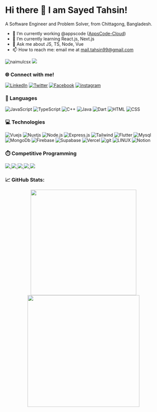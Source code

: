 # Hi there 👋 I am Sayed Tahsin!
A Software Engineer and Problem Solver, from Chittagong, Bangladesh.
- 🔭 I’m currently working @appscode ([AppsCode-Cloud](https://github.com/appscode-cloud))
- 🌱 I’m currently learning React.js, Next.js
- 💬 Ask me about JS, TS, Node, Vue
- 📫 How to reach me: email me at mail.tahsin99@gmail.com

<p align="left"> <img src="https://komarev.com/ghpvc/?username=SayedTahsin&label=Profile%20views&color=brightgreen&style=flat" alt="naimulcsx" />  <a href="https://github.com/SayedTahsin"><img src="https://img.shields.io/github/followers/SayedTahsin?style=social" /></a> </p>

### 🌐 Connect with me!

[![LinkedIn](https://img.shields.io/badge/LinkedIn-0077B5?style=for-the-badge&logo=linkedin&logoColor=white)](https://www.linkedin.com/in/sayedtahsin/) [![Twitter](https://img.shields.io/badge/Twitter-1DA1F2?style=for-the-badge&logo=twitter&logoColor=white)](https://x.com/SayedTahsin561) [![Facebook](https://img.shields.io/badge/Facebook-1877F2?style=for-the-badge&logo=facebook&logoColor=white)](https://www.facebook.com/sayed.tahsin.7146) [![instagram](https://img.shields.io/badge/Instagram-E4405F?style=for-the-badge&logo=instagram&logoColor=white)](https://www.instagram.com/sayed_tahsin_/) 



### 📝 Languages

![JavaScript](https://img.shields.io/badge/JavaScript-323330?style=for-the-badge&logo=javascript&logoColor=F7DF1E)
![TypeScript](https://img.shields.io/badge/TypeScript-007ACC?style=for-the-badge&logo=typescript&logoColor=white)
![C++](https://img.shields.io/badge/C%2B%2B-00599C?style=for-the-badge&logo=c%2B%2B&logoColor=white)
![Java](https://img.shields.io/badge/Java-ED8B00?style=for-the-badge&logo=openjdk&logoColor=white)
![Dart](https://img.shields.io/badge/Dart-0175C2?style=for-the-badge&logo=dart&logoColor=white)
![HTML](https://img.shields.io/badge/HTML-239120?style=for-the-badge&logo=html5&logoColor=white)
![CSS](https://img.shields.io/badge/CSS-239120?&style=for-the-badge&logo=css3&logoColor=white)

### 💻 Technologies
![Vuejs](https://img.shields.io/badge/Vue.js-35495E?style=for-the-badge&logo=vue.js&logoColor=4FC08D)
![Nuxtjs](https://img.shields.io/badge/Nuxt-black?style=for-the-badge&logo=nuxt.js&logoColor=white)
![Node.js](https://img.shields.io/badge/Node.js-43853D?style=for-the-badge&logo=node.js&logoColor=white)
![Express.js](https://img.shields.io/badge/express.js-%23404d59.svg?style=for-the-badge&logo=express&logoColor=%2361DAFB)
![Tailwind](https://img.shields.io/badge/Tailwind_CSS-38B2AC?style=for-the-badge&logo=tailwind-css&logoColor=white)
![Flutter](https://img.shields.io/badge/Flutter-02569B?style=for-the-badge&logo=flutter&logoColor=white)
![Mysql](https://img.shields.io/badge/MySQL-00000F?style=for-the-badge&logo=mysql&logoColor=white)
![MongoDb](https://img.shields.io/badge/MongoDB-4EA94B?style=for-the-badge&logo=mongodb&logoColor=white)
![Firebase](https://img.shields.io/badge/firebase-%23039BE5.svg?style=for-the-badge&logo=firebase) 
![Supabase](https://img.shields.io/badge/Supabase-3ECF8E?style=for-the-badge&logo=supabase&logoColor=white) 
![Vercel](https://img.shields.io/badge/Vercel-000000?style=for-the-badge&logo=vercel&logoColor=white)
![git](https://img.shields.io/badge/GIT-E44C30?style=for-the-badge&logo=git&logoColor=white)
![LINUX](https://img.shields.io/badge/Linux-FCC624?style=for-the-badge&logo=linux&logoColor=black) 
![Notion](https://img.shields.io/badge/Notion-%23000000.svg?style=for-the-badge&logo=notion&logoColor=white)

<!-- ![Docker](https://img.shields.io/badge/docker-%230db7ed.svg?style=for-the-badge&logo=docker&logoColor=white) --> 
<!-- ![Netlify](https://img.shields.io/badge/netlify-%23000000.svg?style=for-the-badge&logo=netlify&logoColor=#00C7B7) -->
<!-- ![Postgres](https://img.shields.io/badge/postgres-%23316192.svg?style=for-the-badge&logo=postgresql&logoColor=white) --> 
<!-- ![NestJS](https://img.shields.io/badge/nestjs-%23E0234E.svg?style=for-the-badge&logo=nestjs&logoColor=white)  -->

<!-- ### Learning 
![AWS](https://img.shields.io/badge/Amazon_AWS-232F3E?style=for-the-badge&logo=amazon-aws&logoColor=white)
![Kubernetics](https://img.shields.io/badge/Kubernetes-326CE5.svg?style=for-the-badge&logo=Kubernetes&logoColor=white)
-->


### ⏱️ Competitive Programming

<a href="https://leetcode.com/u/Sayed_Tahsin/">![](https://img.shields.io/badge/LeetCode-FFA116.svg?style=for-the-badge&logo=LeetCode&logoColor=white) </a>
<a href="https://codeforces.com/profile/Blackbeard99">![](https://img.shields.io/badge/Codeforces-1F8ACB.svg?style=for-the-badge&logo=Codeforces&logoColor=white) </a> 
<a href="https://www.codechef.com/users/sayed_tahsin">![](https://img.shields.io/badge/CodeChef-5B4638.svg?style=for-the-badge&logo=CodeChef&logoColor=white) </a>
<a href="https://atcoder.jp/users/Blackbeard">![](https://img.shields.io/badge/-AtCoder-black?style=for-the-badge&logo=addthis&logoColor=white) </a>
<a href="https://lightoj.com/user/blackbeard">![](https://img.shields.io/badge/-LightOJ-blue?style=for-the-badge&logo=addthis&logoColor=white) </a>

### 📈 GitHub Stats:
<p align = "center">
  <img src = "https://github-readme-stats.vercel.app/api?username=SayedTahsin&theme=vue-dark&show_icons=true&hide_border=false&count_private=true" width="340" >
  <img src = "https://github-readme-streak-stats.herokuapp.com/?user=SayedTahsin&theme=vue-dark&hide_border=false" width="360" >
</p>
